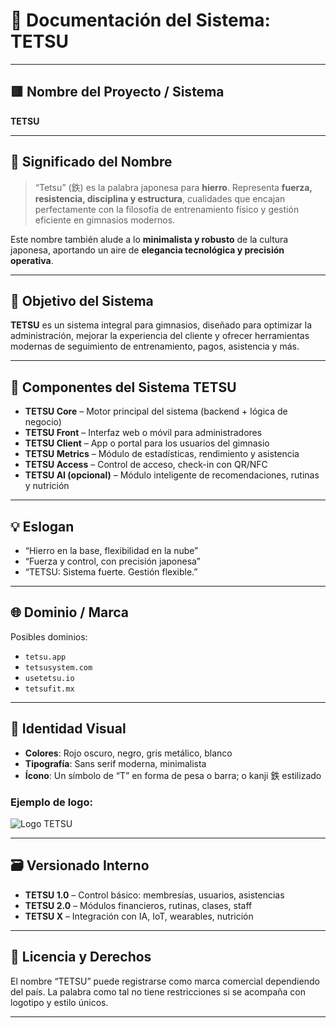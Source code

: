 # 🧾 Documentación del Sistema: TETSU

---

## 🟥 Nombre del Proyecto / Sistema

**TETSU**

---

## 🧭 Significado del Nombre

> “Tetsu” (鉄) es la palabra japonesa para **hierro**. Representa **fuerza, resistencia, disciplina y estructura**, cualidades que encajan perfectamente con la filosofía de entrenamiento físico y gestión eficiente en gimnasios modernos.

Este nombre también alude a lo **minimalista y robusto** de la cultura japonesa, aportando un aire de **elegancia tecnológica y precisión operativa**.

---

## 🎯 Objetivo del Sistema

**TETSU** es un sistema integral para gimnasios, diseñado para optimizar la administración, mejorar la experiencia del cliente y ofrecer herramientas modernas de seguimiento de entrenamiento, pagos, asistencia y más.

---

## 🧩 Componentes del Sistema TETSU

- **TETSU Core** – Motor principal del sistema (backend + lógica de negocio)
- **TETSU Front** – Interfaz web o móvil para administradores
- **TETSU Client** – App o portal para los usuarios del gimnasio
- **TETSU Metrics** – Módulo de estadísticas, rendimiento y asistencia
- **TETSU Access** – Control de acceso, check-in con QR/NFC
- **TETSU AI (opcional)** – Módulo inteligente de recomendaciones, rutinas y nutrición

---

## 💡 Eslogan

- “Hierro en la base, flexibilidad en la nube”
- “Fuerza y control, con precisión japonesa”
- “TETSU: Sistema fuerte. Gestión flexible.”

---

## 🌐 Dominio / Marca

Posibles dominios:
- `tetsu.app`
- `tetsusystem.com`
- `usetetsu.io`
- `tetsufit.mx`

---

## 🎨 Identidad Visual

- **Colores**: Rojo oscuro, negro, gris metálico, blanco
- **Tipografía**: Sans serif moderna, minimalista
- **Ícono**: Un símbolo de “T” en forma de pesa o barra; o kanji 鉄 estilizado

### Ejemplo de logo:

![Logo TETSU](./A_logo_design_in_the_digital_medium_features_the_b.png)

---

## 🗃️ Versionado Interno

- **TETSU 1.0** – Control básico: membresías, usuarios, asistencias
- **TETSU 2.0** – Módulos financieros, rutinas, clases, staff
- **TETSU X** – Integración con IA, IoT, wearables, nutrición

---

## 📄 Licencia y Derechos

El nombre “TETSU” puede registrarse como marca comercial dependiendo del país. La palabra como tal no tiene restricciones si se acompaña con logotipo y estilo únicos.

---
